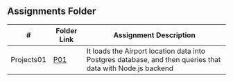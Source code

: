 ## Assignments Folder

|     #      | Folder Link                                                                                   | Assignment Description                                                                                     |
| :--------: | --------------------------------------------------------------------------------------------- | ---------------------------------------------------------------------------------------------------------- |
| Projects01 | [P01](https://github.com/prmy-t/5443-Spatial-DB-thumar/tree/main/Assignments/P01) | It loads the Airport location data into Postgres database, and then queries that data with Node.js backend |
